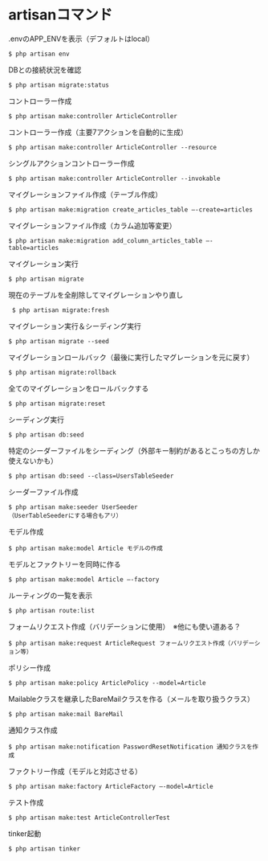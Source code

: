 # artisanコマンド

.envのAPP_ENVを表示（デフォルトはlocal）

    $ php artisan env

DBとの接続状況を確認

    $ php artisan migrate:status

コントローラー作成

    $ php artisan make:controller ArticleController

コントローラー作成（主要7アクションを自動的に生成）

    $ php artisan make:controller ArticleController --resource

シングルアクションコントローラー作成

    $ php artisan make:controller ArticleController --invokable

マイグレーションファイル作成（テーブル作成）

    $ php artisan make:migration create_articles_table —-create=articles

マイグレーションファイル作成（カラム追加等変更）

    $ php artisan make:migration add_column_articles_table —-table=articles

マイグレーション実行

    $ php artisan migrate 

現在のテーブルを全削除してマイグレーションやり直し

     $ php artisan migrate:fresh

マイグレーション実行＆シーディング実行

    $ php artisan migrate --seed

マイグレーションロールバック（最後に実行したマグレーションを元に戻す）

    $ php artisan migrate:rollback

全てのマイグレーションをロールバックする

    $ php artisan migrate:reset

シーディング実行

    $ php artisan db:seed

特定のシーダーファイルをシーディング（外部キー制約があるとこっちの方しか使えないかも）

    $ php artisan db:seed --class=UsersTableSeeder

シーダーファイル作成

    $ php artisan make:seeder UserSeeder
    （UserTableSeederにする場合もアリ）

モデル作成

    $ php artisan make:model Article モデルの作成

モデルとファクトリーを同時に作る

    $ php artisan make:model Article —-factory

ルーティングの一覧を表示

    $ php artisan route:list

フォームリクエスト作成（バリデーションに使用）　※他にも使い道ある？

    $ php artisan make:request ArticleRequest フォームリクエスト作成（バリデーション等）

ポリシー作成

    $ php artisan make:policy ArticlePolicy --model=Article

Mailableクラスを継承したBareMailクラスを作る（メールを取り扱うクラス）

    $ php artisan make:mail BareMail

通知クラス作成

    $ php artisan make:notification PasswordResetNotification 通知クラスを作成

ファクトリー作成（モデルと対応させる）

    $ php artisan make:factory ArticleFactory —-model=Article

テスト作成

    $ php artisan make:test ArticleControllerTest

tinker起動

    $ php artisan tinker